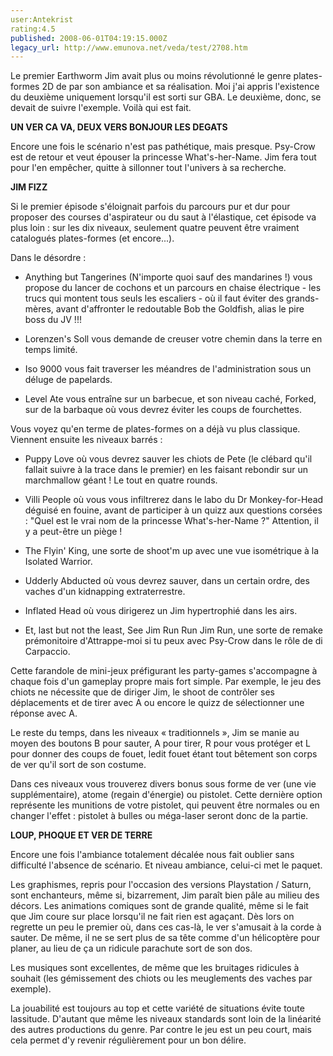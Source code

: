 ```yaml
---
user:Antekrist
rating:4.5
published: 2008-06-01T04:19:15.000Z
legacy_url: http://www.emunova.net/veda/test/2708.htm
---
```

Le premier Earthworm Jim avait plus ou moins révolutionné le genre plates-formes 2D de par son ambiance et sa réalisation. Moi j'ai appris l'existence du deuxième uniquement lorsqu'il est sorti sur GBA. Le deuxième, donc, se devait de suivre l'exemple. Voilà qui est fait.  

  

**UN VER CA VA, DEUX VERS BONJOUR LES DEGATS**  

Encore une fois le scénario n'est pas pathétique, mais presque. Psy-Crow est de retour et veut épouser la princesse What's-her-Name. Jim fera tout pour l'en empêcher, quitte à sillonner tout l'univers à sa recherche.  

  

**JIM FIZZ**  

Si le premier épisode s'éloignait parfois du parcours pur et dur pour proposer des courses d'aspirateur ou du saut à l'élastique, cet épisode va plus loin : sur les dix niveaux, seulement quatre peuvent être vraiment catalogués plates-formes (et encore...).  

Dans le désordre :  

- Anything but Tangerines (N'importe quoi sauf des mandarines !) vous propose du lancer de cochons et un parcours en chaise électrique - les trucs qui montent tous seuls les escaliers - où il faut éviter des grands-mères, avant d'affronter le redoutable Bob the Goldfish, alias le pire boss du JV !!!  

- Lorenzen's Soll vous demande de creuser votre chemin dans la terre en temps limité.  

- Iso 9000 vous fait traverser les méandres de l'administration sous un déluge de papelards.  

- Level Ate vous entraîne sur un barbecue, et son niveau caché, Forked, sur de la barbaque où vous devrez éviter les coups de fourchettes.  

Vous voyez qu'en terme de plates-formes on a déjà vu plus classique. Viennent ensuite les niveaux barrés :  

- Puppy Love où vous devrez sauver les chiots de Pete (le clébard qu'il fallait suivre à la trace dans le premier) en les faisant rebondir sur un marchmallow géant ! Le tout en quatre rounds.  

- Villi People où vous vous infiltrerez dans le labo du Dr Monkey-for-Head déguisé en fouine, avant de participer à un quizz aux questions corsées : "Quel est le vrai nom de la princesse What's-her-Name ?" Attention, il y a peut-être un piège !  

- The Flyin' King, une sorte de shoot'm up avec une vue isométrique à la Isolated Warrior.  

- Udderly Abducted où vous devrez sauver, dans un certain ordre, des vaches d'un kidnapping extraterrestre.  

- Inflated Head où vous dirigerez un Jim hypertrophié dans les airs.  

- Et, last but not the least, See Jim Run Run Jim Run, une sorte de remake prémonitoire d'Attrappe-moi si tu peux avec Psy-Crow dans le rôle de di Carpaccio.  

  

Cette farandole de mini-jeux préfigurant les party-games s'accompagne à chaque fois d'un gameplay propre mais fort simple. Par exemple, le jeu des chiots ne nécessite que de diriger Jim, le shoot de contrôler ses déplacements et de tirer avec A ou encore le quizz de sélectionner une réponse avec A.  

Le reste du temps, dans les niveaux « traditionnels », Jim se manie au moyen des boutons B pour sauter, A pour tirer, R pour vous protéger et L pour donner des coups de fouet, ledit fouet étant tout bêtement son corps de ver qu'il sort de son costume.  

Dans ces niveaux vous trouverez divers bonus sous forme de ver (une vie supplémentaire), atome (regain d'énergie) ou pistolet. Cette dernière option représente les munitions de votre pistolet, qui peuvent être normales ou en changer l'effet : pistolet à bulles ou méga-laser seront donc de la partie.  

  

**LOUP, PHOQUE ET VER DE TERRE**  

Encore une fois l'ambiance totalement décalée nous fait oublier sans difficulté l'absence de scénario. Et niveau ambiance, celui-ci met le paquet.  

Les graphismes, repris pour l'occasion des versions Playstation / Saturn, sont enchanteurs, même si, bizarrement, Jim paraît bien pâle au milieu des décors. Les animations comiques sont de grande qualité, même si le fait que Jim coure sur place lorsqu'il ne fait rien est agaçant. Dès lors on regrette un peu le premier où, dans ces cas-là, le ver s'amusait à la corde à sauter. De même, il ne se sert plus de sa tête comme d'un hélicoptère pour planer, au lieu de ça un ridicule parachute sort de son dos.  

Les musiques sont excellentes, de même que les bruitages ridicules à souhait (les gémissement des chiots ou les meuglements des vaches par exemple).  

La jouabilité est toujours au top et cette variété de situations évite toute lassitude. D'autant que même les niveaux standards sont loin de la linéarité des autres productions du genre. Par contre le jeu est un peu court, mais cela permet d'y revenir régulièrement pour un bon délire.